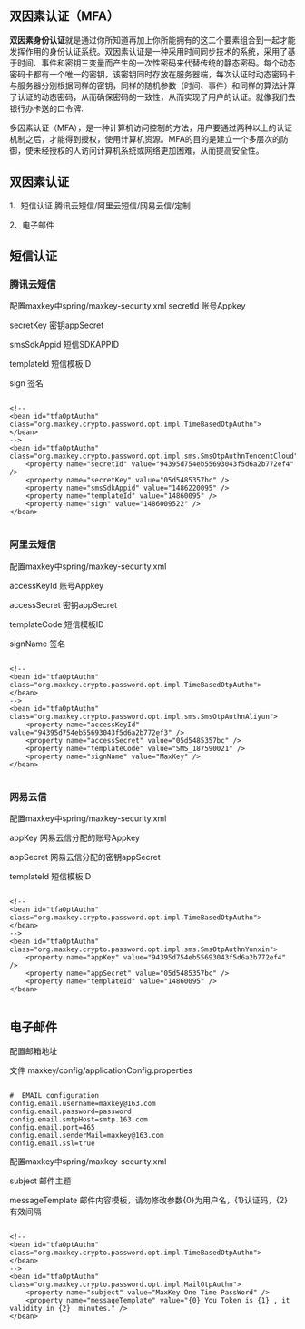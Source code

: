 <h2>双因素认证（MFA）</h2>

<b>双因素身份认证</b>就是通过你所知道再加上你所能拥有的这二个要素组合到一起才能发挥作用的身份认证系统。双因素认证是一种采用时间同步技术的系统，采用了基于时间、事件和密钥三变量而产生的一次性密码来代替传统的静态密码。每个动态密码卡都有一个唯一的密钥，该密钥同时存放在服务器端，每次认证时动态密码卡与服务器分别根据同样的密钥，同样的随机参数（时间、事件）和同样的算法计算了认证的动态密码，从而确保密码的一致性，从而实现了用户的认证。就像我们去银行办卡送的口令牌.

多因素认证（MFA），是一种计算机访问控制的方法，用户要通过两种以上的认证机制之后，才能得到授权，使用计算机资源。MFA的目的是建立一个多层次的防御，使未经授权的人访问计算机系统或网络更加困难，从而提高安全性。


<h2>双因素认证</h2>

1、短信认证  腾讯云短信/阿里云短信/网易云信/定制

2、电子邮件 


<h2>短信认证</h2>

<h3>腾讯云短信</h3>
配置maxkey中spring/maxkey-security.xml
secretId 账号Appkey

secretKey 密钥appSecret

smsSdkAppid 短信SDKAPPID

templateId 短信模板ID

sign 签名

<pre><code class="xml hljs">
&lt;!--
&lt;bean id="tfaOptAuthn" class="org.maxkey.crypto.password.opt.impl.TimeBasedOtpAuthn"&gt;
&lt;/bean&gt;
--&gt;	
&lt;bean id="tfaOptAuthn" class="org.maxkey.crypto.password.opt.impl.sms.SmsOtpAuthnTencentCloud"&gt;
	&lt;property name="secretId" value="94395d754eb55693043f5d6a2b772ef4" /&gt;
	&lt;property name="secretKey" value="05d5485357bc" /&gt;
	&lt;property name="smsSdkAppid" value="1486220095" /&gt;
	&lt;property name="templateId" value="14860095" /&gt;
	&lt;property name="sign" value="1486009522" /&gt;
&lt;/bean&gt;

</code></pre>

<h3>阿里云短信</h3>
配置maxkey中spring/maxkey-security.xml

accessKeyId 账号Appkey

accessSecret 密钥appSecret

templateCode 短信模板ID

signName 签名

<pre><code class="xml hljs">
&lt;!--
&lt;bean id="tfaOptAuthn" class="org.maxkey.crypto.password.opt.impl.TimeBasedOtpAuthn"&gt;
&lt;/bean&gt;
--&gt;	
&lt;bean id="tfaOptAuthn" class="org.maxkey.crypto.password.opt.impl.sms.SmsOtpAuthnAliyun"&gt;
	&lt;property name="accessKeyId" value="94395d754eb55693043f5d6a2b772ef3" /&gt;
	&lt;property name="accessSecret" value="05d5485357bc" /&gt;
	&lt;property name="templateCode" value="SMS_187590021" /&gt;
	&lt;property name="signName" value="MaxKey" /&gt;
&lt;/bean&gt;

</code></pre>

<h3>网易云信</h3>
配置maxkey中spring/maxkey-security.xml

appKey 网易云信分配的账号Appkey

appSecret 网易云信分配的密钥appSecret

templateId 短信模板ID

<pre><code class="xml hljs">
&lt;!--
&lt;bean id="tfaOptAuthn" class="org.maxkey.crypto.password.opt.impl.TimeBasedOtpAuthn"&gt;
&lt;/bean&gt;
--&gt;	
&lt;bean id="tfaOptAuthn" class="org.maxkey.crypto.password.opt.impl.sms.SmsOtpAuthnYunxin"&gt;
	&lt;property name="appKey" value="94395d754eb55693043f5d6a2b772ef4" /&gt;
	&lt;property name="appSecret" value="05d5485357bc" /&gt;
	&lt;property name="templateId" value="14860095" /&gt;
&lt;/bean&gt;

</code></pre>

<h2>电子邮件</h2>

配置邮箱地址

文件
maxkey/config/applicationConfig.properties

<pre><code class="ini hljs">
#  EMAIL configuration
config.email.username=maxkey@163.com
config.email.password=password
config.email.smtpHost=smtp.163.com
config.email.port=465
config.email.senderMail=maxkey@163.com
config.email.ssl=true
</code></pre>

配置maxkey中spring/maxkey-security.xml

subject 邮件主题

messageTemplate 邮件内容模板，请勿修改参数{0}为用户名，{1}认证码，{2}有效间隔

<pre><code class="xml hljs">
&lt;!--
&lt;bean id="tfaOptAuthn" class="org.maxkey.crypto.password.opt.impl.TimeBasedOtpAuthn"&gt;
&lt;/bean&gt;
--&gt;	
&lt;bean id="tfaOptAuthn" class="org.maxkey.crypto.password.opt.impl.MailOtpAuthn"&gt;
	&lt;property name="subject" value="MaxKey One Time PassWord" /&gt;
	&lt;property name="messageTemplate" value="{0} You Token is {1} , it validity in {2}  minutes." /&gt;
&lt;/bean&gt;
</code></pre>